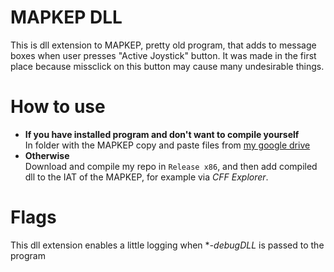 # MAPKEP DLL
This is dll extension to MAPKEP, pretty old program, that adds to message boxes when user presses "Active Joystick" button. It was made in the first place because missclick on this button may cause many undesirable things.
# How to use 
- **If you have installed program and don't want to compile yourself** <br />
In folder with the MAPKEP copy and paste files from [my google drive](https://drive.google.com/file/d/1EwKbKWiIsEkvo27sNfMdy11KII0ZLxL4/view?usp=sharing)
- **Otherwise** <br />
Download and compile my repo in `Release x86`, and then add compiled dll to the IAT of the MAPKEP, for example via *CFF Explorer*.
# Flags
This dll extension enables a little logging when **-debugDLL* is passed to the program
